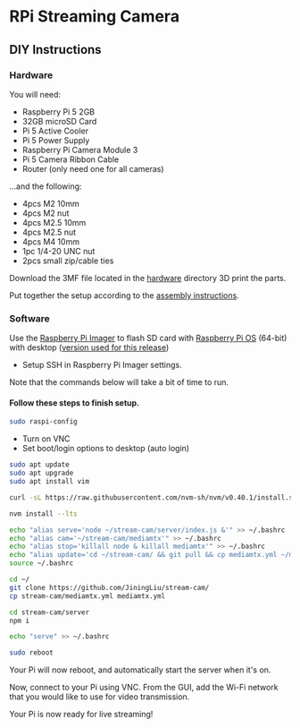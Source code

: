 # RPi Streaming Camera

## DIY Instructions

### Hardware

You will need:

- Raspberry Pi 5 2GB
- 32GB microSD Card
- Pi 5 Active Cooler
- Pi 5 Power Supply
- Raspberry Pi Camera Module 3
- Pi 5 Camera Ribbon Cable
- Router (only need one for all cameras)

...and the following:

- 4pcs M2 10mm
- 4pcs M2 nut
- 4pcs M2.5 10mm
- 4pcs M2.5 nut
- 4pcs M4 10mm
- 1pc 1/4-20 UNC nut
- 2pcs small zip/cable ties

Download the 3MF file located in the [hardware](./hardware) directory 3D print the parts.

Put together the setup according to the [assembly instructions](./hardware/ASSEMBLY.md).

### Software

Use the [Raspberry Pi Imager](https://www.raspberrypi.com/software/) to flash SD card with [Raspberry Pi OS](https://www.raspberrypi.com/software/operating-systems/) (64-bit) with desktop ([version used for this release](https://downloads.raspberrypi.com/raspios_arm64/images/raspios_arm64-2024-07-04/2024-07-04-raspios-bookworm-arm64.img.xz))
- Setup SSH in Raspberry Pi Imager settings.

Note that the commands below will take a bit of time to run.

#### Follow these steps to finish setup.

```bash
sudo raspi-config
```
- Turn on VNC
- Set boot/login options to desktop (auto login)

```bash
sudo apt update
sudo apt upgrade
sudo apt install vim

curl -sL https://raw.githubusercontent.com/nvm-sh/nvm/v0.40.1/install.sh | bash

nvm install --lts

echo "alias serve='node ~/stream-cam/server/index.js &'" >> ~/.bashrc
echo "alias cam='~/stream-cam/mediamtx'" >> ~/.bashrc
echo "alias stop='killall node & killall mediamtx'" >> ~/.bashrc
echo "alias update='cd ~/stream-cam/ && git pull && cp mediamtx.yml ~/mediamtx.yml && cd server && npm i'" >> ~/.bashrc
source ~/.bashrc

cd ~/
git clone https://github.com/JiningLiu/stream-cam/
cp stream-cam/mediamtx.yml mediamtx.yml

cd stream-cam/server
npm i

echo "serve" >> ~/.bashrc

sudo reboot
```

Your Pi will now reboot, and automatically start the server when it's on.

Now, connect to your Pi using VNC. From the GUI, add the Wi-Fi network that you would like to use for video transmission.

Your Pi is now ready for live streaming!